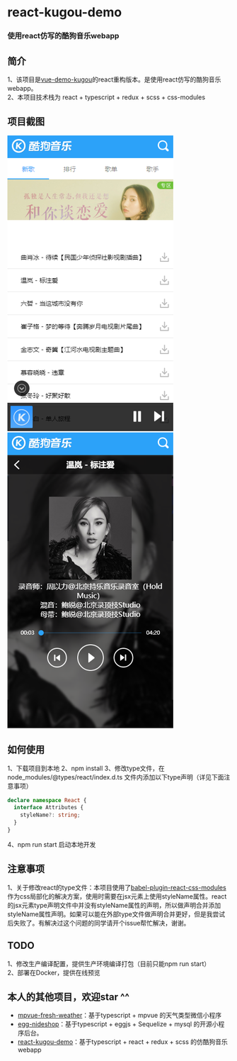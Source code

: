 # react-kugou-demo
### 使用react仿写的酷狗音乐webapp
## 简介
1、该项目是[vue-demo-kugou](https://github.com/lavyun/vue-demo-kugou)的react重构版本。是使用react仿写的酷狗音乐webapp。   
2、本项目技术栈为 react + typescript + redux + scss + css-modules

## 项目截图
<img src="./preview/index.png">
<img src="./preview/play.png">

## 如何使用
1、下载项目到本地
2、npm install 
3、修改type文件，在 node_modules/@types/react/index.d.ts 文件内添加以下type声明（详见下面注意事项）
```typescript
declare namespace React {
  interface Attributes {
    styleName?: string;
  }
}
```
4、npm run start 启动本地开发

## 注意事项
1、关于修改react的type文件：本项目使用了[babel-plugin-react-css-modules](https://github.com/gajus/babel-plugin-react-css-modules)作为css局部化的解决方案，使用时需要在jsx元素上使用styleName属性。react的jsx元素type声明文件中并没有styleName属性的声明，所以做声明合并添加styleName属性声明。如果可以能在外部type文件做声明合并更好，但是我尝试后失败了。有解决过这个问题的同学请开个issue帮忙解决，谢谢。   

## TODO
1、修改生产编译配置，提供生产环境编译打包（目前只能npm run start）  
2、部署在Docker，提供在线预览

## 本人的其他项目，欢迎star ^^
* [mpvue-fresh-weather](https://github.com/aasailan/mpvue-fresh-weather)：基于typescript + mpvue 的天气类型微信小程序
* [egg-nideshop](https://github.com/aasailan/egg-nideshop)：基于typescript + eggjs + Sequelize + mysql 的开源小程序后台。
* [react-kugou-demo](https://github.com/aasailan/react-kugou-demo)：基于typescript + react + redux + scss 的仿酷狗音乐webapp

